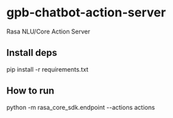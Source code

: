 # gpb-chatbot-action-server
Rasa NLU/Core Action Server

## Install deps
pip install -r requirements.txt

## How to run
python -m rasa_core_sdk.endpoint --actions actions